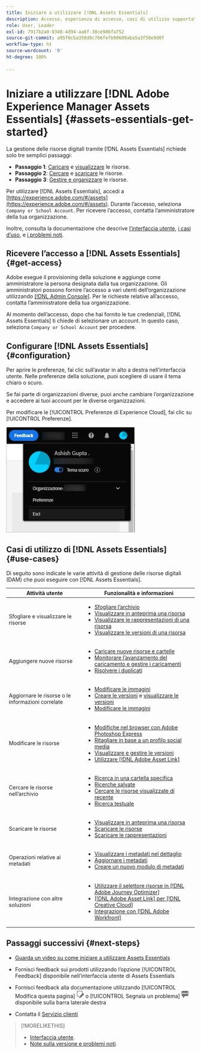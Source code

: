 ```yaml
---
title: Iniziare a utilizzare [!DNL Assets Essentials]
description: Accesso, esperienza di accesso, casi di utilizzo supportati e problemi noti di [!DNL Assets Essentials].
role: User, Leader
exl-id: 7917b2a0-8340-4d94-aa6f-30ce986fa752
source-git-commit: a95f0cba350d0c766fefb90609aba5a3f50e9d0f
workflow-type: ht
source-wordcount: '0'
ht-degree: 100%

---
```


# Iniziare a utilizzare [!DNL Adobe Experience Manager Assets Essentials] {#assets-essentials-get-started}

<!-- TBD: Make links for these steps. -->

La gestione delle risorse digitali tramite [!DNL Assets Essentials] richiede solo tre semplici passaggi:

* **Passaggio 1**: [Caricare](/help/add-delete.md) e [visualizzare](/help/navigate-view.md) le risorse.
* **Passaggio 2**: [Cercare](/help/search.md) e [scaricare](/help/manage-organize.md#download) le risorse.
* **Passaggio 3**: [Gestire e organizzare](/help/manage-organize.md) le risorse.

Per utilizzare [!DNL Assets Essentials], accedi a [https://experience.adobe.com/#/assets](https://experience.adobe.com/#/assets). Durante l’accesso, seleziona `Company or School Account`. Per ricevere l’accesso, contatta l’amministratore della tua organizzazione.

Inoltre, consulta la documentazione che descrive [l’interfaccia utente](/help/navigate-view.md), [i casi d’uso](#use-cases), <!-- TBD: [supported file types](/help/supported-file-formats.md), --> e [i problemi noti](/help/release-notes.md#known-issues).

## Ricevere l’accesso a [!DNL Assets Essentials] {#get-access}

Adobe esegue il provisioning della soluzione e aggiunge come amministratore la persona designata dalla tua organizzazione. Gli amministratori possono fornire l’accesso a vari utenti dell’organizzazione utilizzando [[!DNL Admin Console]](https://helpx.adobe.com/it/enterprise/using/admin-console.html). Per le richieste relative all’accesso, contatta l’amministratore della tua organizzazione.

Al momento dell’accesso, dopo che hai fornito le tue credenziali, [!DNL Assets Essentials] ti chiede di selezionare un account. In questo caso, seleziona `Company or School Account` per procedere.

## Configurare [!DNL Assets Essentials] {#configuration}

Per aprire le preferenze, fai clic sull’avatar in alto a destra nell’interfaccia utente. Nelle preferenze della soluzione, puoi scegliere di usare il tema chiaro o scuro.

Se fai parte di organizzazioni diverse, puoi anche cambiare l’organizzazione e accedere ai tuoi account per le diverse organizzazioni.

Per modificare le [!UICONTROL Preferenze di Experience Cloud], fai clic su [!UICONTROL Preferenze].

![Preferenza per scegliere il tema scuro o chiaro](assets/theme-change.png)

## Casi di utilizzo di [!DNL Assets Essentials] {#use-cases}

Di seguito sono indicate le varie attività di gestione delle risorse digitali (DAM) che puoi eseguire con [!DNL Assets Essentials].

| Attività utente | Funzionalità e informazioni |
|-----|------|
| Sfogliare e visualizzare le risorse | <ul> <li>[Sfogliare l’archivio](/help/navigate-view.md#view-assets-and-details) </li> <li> [Visualizzare in anteprima una risorsa](/help/navigate-view.md#preview-assets) <li> [Visualizzare le rappresentazioni di una risorsa](/help/add-delete.md#renditions) </li> <li>[Visualizzare le versioni di una risorsa](/help/manage-organize.md#view-versions)</li></ul> |
| Aggiungere nuove risorse | <ul> <li>[Caricare nuove risorse e cartelle](/help/add-delete.md#add-assets)</li> <li>[Monitorare l’avanzamento del caricamento e gestire i caricamenti](/help/add-delete.md#upload-progress)</li> <li>[Risolvere i duplicati](/help/add-delete.md#resolve-upload-fails)</li> </ul> |
| Aggiornare le risorse o le informazioni correlate | <ul> <li>[Modificare le immagini](/help/edit-images.md)</li> <li>[Creare le versioni](/help/manage-organize.md#create-versions) e [visualizzare le versioni](/help/manage-organize.md#view-versions)</li> <li>[Modificare le immagini](/help/edit-images.md)</li> </ul> |
| Modificare le risorse | <ul> <li>[Modifiche nel browser con Adobe Photoshop Express](/help/edit-images.md)</li> <li>[Ritagliare in base a un profilo social media](/help/edit-images.md#crop-straighten-images)</li> <li>[Visualizzare e gestire le versioni](/help/manage-organize.md#view-versions)</li> <li>[Utilizzare [!DNL Adobe Asset Link]](/help/integration.md#integrations)</ul></ul> |
| Cercare le risorse nell’archivio | <ul> <li>[Ricerca in una cartella specifica](/help/search.md#refine-search-results)</li> <li>[Ricerche salvate](/help/search.md#saved-search)</li> <li>[Cercare le risorse visualizzate di recente](/help/search.md)</li> <li>[Ricerca testuale](/help/search.md) |
| Scaricare le risorse | <ul> <li> [Visualizzare in anteprima una risorsa](/help/navigate-view.md#preview-assets) </li> <li> [Scaricare le risorse](/help/manage-organize.md#download) <li> [Scaricare le rappresentazioni](/help/add-delete.md#renditions) </li></ul> |
| Operazioni relative ai metadati | <ul> <li>[Visualizzare i metadati nel dettaglio](/help/metadata.md) </li> <li> [Aggiornare i metadati](/help/metadata.md#update-metadata)</li> <li> [Creare un nuovo modulo di metadati](/help/metadata.md#metadata-forms) </li> </ul> |
| Integrazione con altre soluzioni | <ul> <li>[Utilizzare il selettore risorse in [!DNL Adobe Journey Optimizer]](/help/integration.md)</li> <li>[[!DNL Adobe Asset Link] per [!DNL Creative Cloud]](/help/integration.md)</li> <li>[Integrazione con [!DNL Adobe Workfront]](/help/integration.md)</li> </ul> |

## Passaggi successivi {#next-steps}

* [Guarda un video su come iniziare a utilizzare Assets Essentials](https://experienceleague.adobe.com/docs/experience-manager-learn/assets-essentials/getting-started.html?lang=it)

* Fornisci feedback sui prodotti utilizzando l’opzione [!UICONTROL Feedback] disponibile nell’interfaccia utente di Assets Essentials

* Fornisci feedback alla documentazione utilizzando [!UICONTROL Modifica questa pagina] ![modifica la pagina](assets/do-not-localize/edit-page.png) o [!UICONTROL Segnala un problema] ![crea un problema GitHub](assets/do-not-localize/github-issue.png) disponibile sulla barra laterale destra

* Contatta il [Servizio clienti](https://experienceleague.adobe.com/?support-solution=General&amp;lang=it#support)


<!--TBD: Merge the below rows in the table when the use cases are documented/available.

| How do I delete assets? | <ul> <li>[Delete assets](/help/manage-organize.md)</li> <li>Recover deleted assets</li> <li>Permanently delete assets</li> </ul> |
| How do I share assets or find shared assets? | <ul> <li>Shared by me</li> <li>Shared with me</li> <li>Share for comments and review</li> <li>Unshare assets</li> </ul> |
| How do I collaborate with others and get my assets reviewed | <ul> <li>Share for review</li> <li>Provide comments. Resolve and filter comments</li> <li>Annotations on images</li> <li>Assign tasks to specific users and prioritize</li> </ul> |

-->

<!-- 

## ![feedback icon](assets/do-not-localize/feedback-icon.png) Provide product feedback {#provide-feedback}

Adobe welcomes feedback about the solution. To provide feedback without even switching your working application, use the [!UICONTROL Feedback] option in the user interface. It also lets you attach files such as screenshots or video recording of an issue.

  ![feedback option in the interface](assets/feedback-panel.png)

To provide feedback for documentation, click [!UICONTROL Edit this page] ![edit the page](assets/do-not-localize/edit-page.png) or [!UICONTROL Log an issue] ![create a GitHub issue](assets/do-not-localize/github-issue.png) from the right sidebar. You can do one of the following: 

* Make the content updates and submit a GitHub pull request.
* Create an issue or ticket in GitHub. Retain the automatically populated article name when creating an issue.

-->

>[!MORELIKETHIS]
>
>* [Interfaccia utente](/help/navigate-view.md).
>* [Note sulla versione e problemi noti](/help/release-notes.md).


<!-- TBD: 
>* [Supported file types](/help/supported-file-formats.md).
-->
